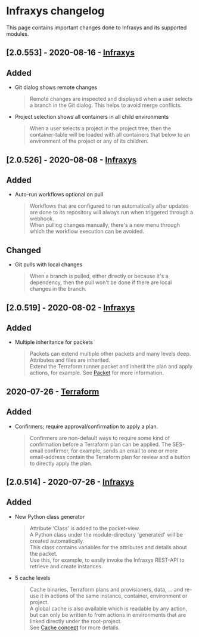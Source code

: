 # Infraxys changelog

This page contains important changes done to Infraxys and its supported modules.

## [2.0.553] - 2020-08-16 - [Infraxys](https://infraxys.io)

## Added
- Git dialog shows remote changes
    > Remote changes are inspected and displayed when a user selects a branch in the Git dialog. This helps to avoid merge conflicts.
- Project selection shows all containers in all child environments
    > When a user selects a project in the project tree, then the container-table will be loaded with all containers that below to an environment of the project or any of its children.

## [2.0.526] - 2020-08-08 - [Infraxys](https://infraxys.io)

## Added
- Auto-run workflows optional on pull
    > Workflows that are configured to run automatically after updates are done to its repository will always run when triggered through a webhook.<br/>When pulling changes manually, there's a new menu through which the workflow execution can be avoided.


## Changed
- Git pulls with local changes
    > When a branch is pulled, either directly or because it's a dependency, then the pull won't be done if there are local changes in the branch.

## [2.0.519] - 2020-08-02 - [Infraxys](https://infraxys.io)

## Added
- Multiple inheritance for packets
    > Packets can extend multiple other packets and many levels deep.<br/>Attributes and files are inherited.<br/>Extend the Terraform runner packet and inherit the plan and apply actions, for example. See [Packet](https://infraxys.io/concepts/resource-types/packet/) for more information.

## 2020-07-26 - [Terraform](https://github.com/infraxys-modules/terraform)

## Added
- Confirmers; require approval/confirmation to apply a plan.
    > Confirmers are non-default ways to require some kind of confirmation before a Terraform plan can be applied. The SES-email confirmer, for example, sends an email to one or more email-address contain the Terraform plan for review and a button to directly apply the plan.

## [2.0.514] - 2020-07-26 - [Infraxys](https://infraxys.io)

## Added
- New Python class generator
    > Attribute 'Class' is added to the packet-view.<br/>A Python class under the module-directory 'generated' will be created automatically.<br/>This class contains variables for the attributes and details about the packet.<br/>Use this, for example, to easily invoke the Infraxys REST-API to retrieve and create instances.
- 5 cache levels
    > Cache binaries, Terraform plans and provisioners, data, ... and re-use it in actions of the same instance, container, environment or project.<br/>A global cache is also available which is readable by any action, but can only be written to from actions in environments that are linked directly under the root-project.<br/>See [Cache concept](https://infraxys.io/topics/caching/) for more details.

